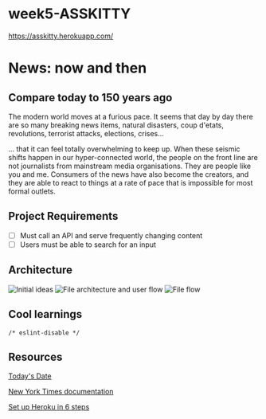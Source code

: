 # week5-ASSKITTY
https://asskitty.herokuapp.com/

# News: now and then

## Compare today to 150 years ago
The modern world moves at a furious pace. It seems that day by day there are so many breaking news items, natural disasters, coup d'etats, revolutions, terrorist attacks, elections, crises...

... that it can feel totally overwhelming to keep up. When these seismic shifts happen in our hyper-connected world, the people on the front line are not journalists from mainstream media organisations. They are people like you and me. Consumers of the news have also become the creators, and they are able to react to things at a rate of pace that is impossible for most formal outlets.

## Project Requirements
- [ ] Must call an API and serve frequently changing content
- [ ] Users must be able to search for an input

## Architecture
![Initial ideas](https://files.gitter.im/foundersandcoders/Asskitty/5knD/image.png)
![File architecture and user flow](https://files.gitter.im/foundersandcoders/Asskitty/2zIz/image.png)
![File flow](https://files.gitter.im/foundersandcoders/Asskitty/CrRF/image.png)

## Cool learnings
`/* eslint-disable */`

## Resources
[Today's Date](https://stackoverflow.com/questions/1531093/how-do-i-get-the-current-date-in-javascript)

[New York Times documentation](https://developer.nytimes.com/)

[Set up Heroku in 6 steps](https://drublic.de/blog/how-to-set-up-herokuapp/)
